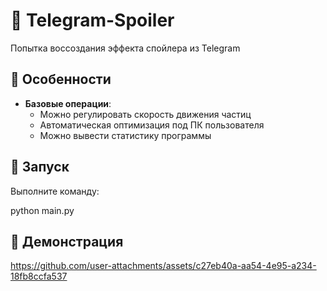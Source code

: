 # 👀 Telegram-Spoiler

Попытка воссоздания эффекта спойлера из Telegram

## 🌟 Особенности

- **Базовые операции**:
  - Можно регулировать скорость движения частиц
  - Автоматическая оптимизация под ПК пользователя
  - Можно вывести статистику программы

## 🚀 Запуск
Выполните команду:

python main.py

## 🥽 Демонстрация
https://github.com/user-attachments/assets/c27eb40a-aa54-4e95-a234-18fb8ccfa537

